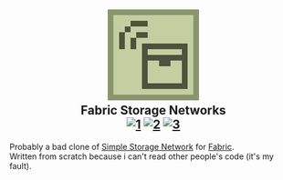 <div align="center">

![7]    
Fabric Storage Networks    
[![1][1]][6]  [![2][2]][4]  [![3][3]][5]
-----
</div>

Probably a bad clone of [Simple Storage Network](https://github.com/Lothrazar/Storage-Network) for [Fabric](https://fabricmc.net/).   
Written from scratch because i can't read other people's code (it's my fault). 


[1]: https://img.shields.io/badge/minecraft-1.15.2-brightgreen
[2]: https://img.shields.io/badge/loader-Fabric-blue
[3]: https://img.shields.io/badge/code_quality-F-red
[4]: https://fabricmc.net
[5]: https://git.io/code-quality
[6]: https://minecraft.net
[7]: src/main/resources/assets/storagenetworks/icon.png
